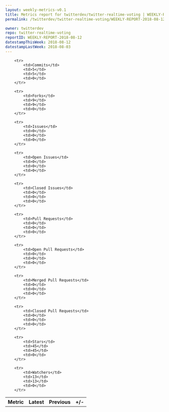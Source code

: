```yaml
---
layout: weekly-metrics-v0.1
title: Metrics report for twitterdev/twitter-realtime-voting | WEEKLY-REPORT-2018-08-12
permalink: /twitterdev/twitter-realtime-voting/WEEKLY-REPORT-2018-08-12/

owner: twitterdev
repo: twitter-realtime-voting
reportID: WEEKLY-REPORT-2018-08-12
datestampThisWeek: 2018-08-12
datestampLastWeek: 2018-08-03
---
```




<table style="width: 100%;">
    <tr>
        <th>Metric</th>
        <th>Latest</th>
        <th>Previous</th>
        <th>+/-</th>
    </tr>

        <tr>
            <td>Commits</td>
            <td>5</td>
            <td>5</td>
            <td>0</td>
        </tr>
        
        <tr>
            <td>Forks</td>
            <td>9</td>
            <td>9</td>
            <td>0</td>
        </tr>
        
        <tr>
            <td>Issues</td>
            <td>0</td>
            <td>0</td>
            <td>0</td>
        </tr>
        
        <tr>
            <td>Open Issues</td>
            <td>0</td>
            <td>0</td>
            <td>0</td>
        </tr>
        
        <tr>
            <td>Closed Issues</td>
            <td>0</td>
            <td>0</td>
            <td>0</td>
        </tr>
        
        <tr>
            <td>Pull Requests</td>
            <td>0</td>
            <td>0</td>
            <td>0</td>
        </tr>
        
        <tr>
            <td>Open Pull Requests</td>
            <td>0</td>
            <td>0</td>
            <td>0</td>
        </tr>
        
        <tr>
            <td>Merged Pull Requests</td>
            <td>0</td>
            <td>0</td>
            <td>0</td>
        </tr>
        
        <tr>
            <td>Closed Pull Requests</td>
            <td>0</td>
            <td>0</td>
            <td>0</td>
        </tr>
        
        <tr>
            <td>Stars</td>
            <td>45</td>
            <td>45</td>
            <td>0</td>
        </tr>
        
        <tr>
            <td>Watchers</td>
            <td>13</td>
            <td>13</td>
            <td>0</td>
        </tr>
        
</table>
